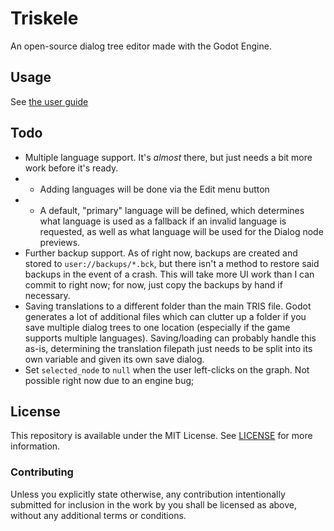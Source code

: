 # Triskele
An open-source dialog tree editor made with the Godot Engine.

## Usage
See [the user guide](USAGE.md)

## Todo
- Multiple language support. It's *almost* there, but just needs a bit more work before it's ready.
- - Adding languages will be done via the Edit menu button
- - A default, "primary" language will be defined, which determines what language is used as a fallback if an invalid language is requested, as well as what language will be used for the Dialog node previews.
- Further backup support. As of right now, backups are created and stored to `user://backups/*.bck`, but there isn't a method to restore said backups in the event of a crash. This will take more UI work than I can commit to right now; for now, just copy the backups by hand if necessary.
- Saving translations to a different folder than the main TRIS file. Godot generates a lot of additional files which can clutter up a folder if you save multiple dialog trees to one location (especially if the game supports multiple languages). Saving/loading can probably handle this as-is, determining the translation filepath just needs to be split into its own variable and given its own save dialog.
- Set `selected_node` to `null` when the user left-clicks on the graph. Not possible right now due to an engine bug; 

## License
This repository is available under the MIT License. See [LICENSE](LICENSE) for more information.

### Contributing
Unless you explicitly state otherwise, any contribution intentionally submitted for inclusion in the work by you shall be licensed as above, without any additional terms or conditions.
